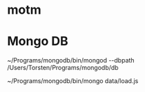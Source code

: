 # motm
# Mongo DB
~/Programs/mongodb/bin/mongod --dbpath /Users/Torsten/Programs/mongodb/db

~/Programs/mongodb/bin/mongo data/load.js